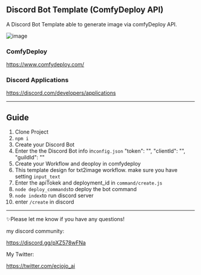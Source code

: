 ## Discord Bot Template (ComfyDeploy API)

A Discord Bot Template able to generate image via comfyDeploy API.

![image](https://github.com/ecjojo/DiscordBotTemplate-ComfyDeploy/assets/48451938/de783316-fa58-424f-9b62-45dfbcd705c2)

### ComfyDeploy
https://www.comfydeploy.com/

### Discord Applications
https://discord.com/developers/applications

---
## Guide 

1. Clone Project
2. `npm i`
3. Create your Discord Bot 
4. Enter the the Discord Bot info in`config.json`
     "token": "",
     "clientId": "",
     "guildId": ""
5. Create your Workflow and deoploy in comfydeploy
6. This template design for txt2image workflow. make sure you have setting `input_text`
7. Enter the apiTokek and deployment_id in `command/create.js`
8. `node deploy_commands`to deploy the bot command
9. `node index`to run discord server
10. enter `/create` in discord

---
✨Please let me know if you have any questions!

my discord community: 

https://discord.gg/pXZ578wFNa


My Twitter:

https://twitter.com/ecjojo_ai
